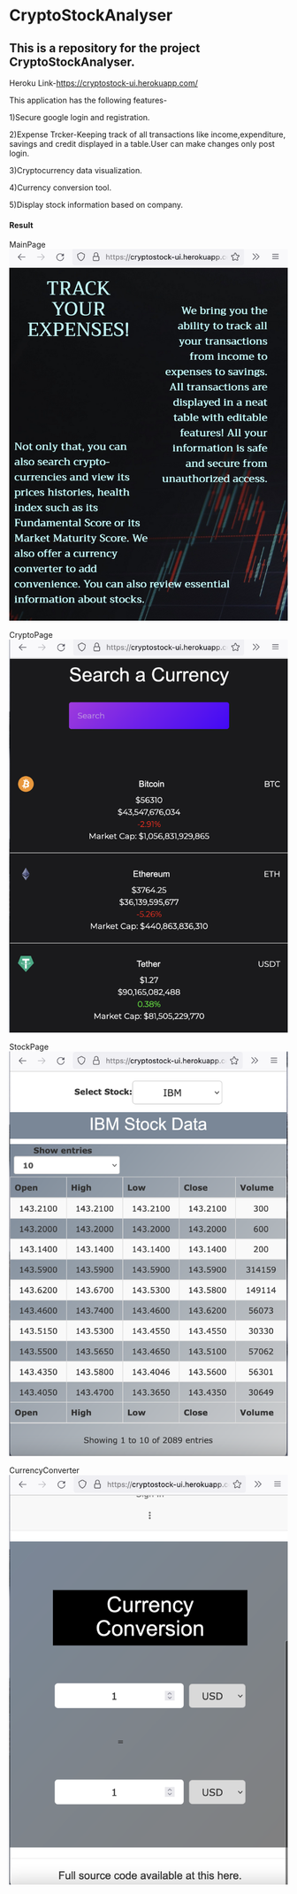 # CryptoStockAnalyser

## This is a repository for the project CryptoStockAnalyser.

Heroku Link-https://cryptostock-ui.herokuapp.com/  

This application has the following features-

 1)Secure google login and registration.

 2)Expense Trcker-Keeping track of all transactions like income,expenditure, savings and credit displayed in a table.User can make changes only post login.

 3)Cryptocurrency data visualization.

 4)Currency conversion tool.

 5)Display stock information based on company.

 #### Result 

 MainPage
 ![](/Screenshots/11.PNG)

CryptoPage
![](/Screenshots/12.PNG)

StockPage
![](/Screenshots/13.PNG)

CurrencyConverter
![](/Screenshots/14.PNG)
